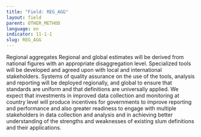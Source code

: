 ```yaml
---
title: "Field: REG_AGG"
layout: field
parent: OTHER_METHOD
language: en
indicator: 11-1-1
slug: REG_AGG
---
```

Regional aggregates
Regional and global estimates will be derived from national figures with an appropriate disaggregation level. Specialized tools will be developed and agreed upon with local and international stakeholders. Systems of quality assurance on the use of the tools, analysis and reporting will be deployed regionally, and global to ensure that standards are uniform and that definitions are universally applied.
We expect that investments in improved data collection and monitoring at country level will produce incentives for governments to improve reporting and performance and also greater readiness to engage with multiple stakeholders in data collection and analysis and in achieving better understanding of the strengths and weaknesses of existing slum definitions and their applications.